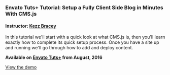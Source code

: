### Envato Tuts+ Tutorial: Setup a Fully Client Side Blog in Minutes With CMS.js
#### Instructor: [Kezz Bracey](https://tutsplus.com/authors/kezz-bracey)

In this tutorial we'll start with a quick look at what CMS.js is, then you'll learn exactly how to complete its quick setup process. Once you have a site up and running we'll go through how to add and deploy content.

**Available on [Envato Tuts+](https://tutsplus.com/) from August, 2016**

[View the demo](http://tutsplus.github.io/setup-a-fully-client-side-blog-in-minutes-with-cms-js)
